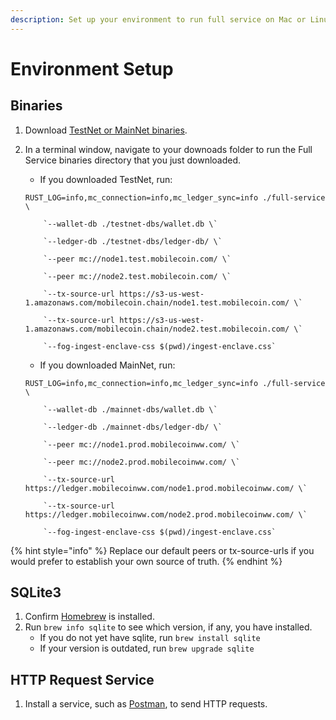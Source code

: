 ```yaml
---
description: Set up your environment to run full service on Mac or Linux.
---
```


# Environment Setup

## Binaries

1. Download [TestNet or MainNet binaries](https://github.com/mobilecoinofficial/full-service/releases). 
2. In a terminal window, navigate to your downoads folder to run the Full Service binaries directory that you just downloaded.

   * If you downloaded TestNet, run:

   `RUST_LOG=info,mc_connection=info,mc_ledger_sync=info ./full-service \`

   ```text
       `--wallet-db ./testnet-dbs/wallet.db \`

       `--ledger-db ./testnet-dbs/ledger-db/ \`

       `--peer mc://node1.test.mobilecoin.com/ \`

       `--peer mc://node2.test.mobilecoin.com/ \`

       `--tx-source-url https://s3-us-west-1.amazonaws.com/mobilecoin.chain/node1.test.mobilecoin.com/ \`

       `--tx-source-url https://s3-us-west-1.amazonaws.com/mobilecoin.chain/node2.test.mobilecoin.com/ \`

       `--fog-ingest-enclave-css $(pwd)/ingest-enclave.css`
   ```

   * If you downloaded MainNet, run:

   `RUST_LOG=info,mc_connection=info,mc_ledger_sync=info ./full-service \`

   ```text
       `--wallet-db ./mainnet-dbs/wallet.db \`

       `--ledger-db ./mainnet-dbs/ledger-db/ \`

       `--peer mc://node1.prod.mobilecoinww.com/ \`

       `--peer mc://node2.prod.mobilecoinww.com/ \`

       `--tx-source-url https://ledger.mobilecoinww.com/node1.prod.mobilecoinww.com/ \`

       `--tx-source-url https://ledger.mobilecoinww.com/node2.prod.mobilecoinww.com/ \`

       `--fog-ingest-enclave-css $(pwd)/ingest-enclave.css`
   ```

{% hint style="info" %}
Replace our default peers or tx-source-urls if you would prefer to establish your own source of truth.
{% endhint %}

## SQLite3

1. Confirm [Homebrew](https://brew.sh/) is installed.
2. Run `brew info sqlite` to see which version, if any, you have installed.
   * If you do not yet have sqlite, run `brew install sqlite`
   * If your version is outdated, run `brew upgrade sqlite`

## **HTTP Request Service**

1. Install a service, such as [Postman](https://www.postman.com/), to send HTTP requests.

